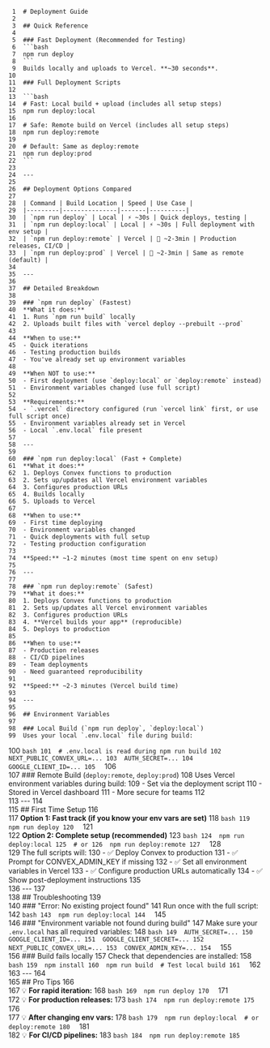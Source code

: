      1	# Deployment Guide
     2	
     3	## Quick Reference
     4	
     5	### Fast Deployment (Recommended for Testing)
     6	```bash
     7	npm run deploy
     8	```
     9	Builds locally and uploads to Vercel. **~30 seconds**.
    10	
    11	### Full Deployment Scripts
    12	
    13	```bash
    14	# Fast: Local build + upload (includes all setup steps)
    15	npm run deploy:local
    16	
    17	# Safe: Remote build on Vercel (includes all setup steps)  
    18	npm run deploy:remote
    19	
    20	# Default: Same as deploy:remote
    21	npm run deploy:prod
    22	```
    23	
    24	---
    25	
    26	## Deployment Options Compared
    27	
    28	| Command | Build Location | Speed | Use Case |
    29	|---------|---------------|-------|----------|
    30	| `npm run deploy` | Local | ⚡ ~30s | Quick deploys, testing |
    31	| `npm run deploy:local` | Local | ⚡ ~30s | Full deployment with env setup |
    32	| `npm run deploy:remote` | Vercel | 🐢 ~2-3min | Production releases, CI/CD |
    33	| `npm run deploy:prod` | Vercel | 🐢 ~2-3min | Same as remote (default) |
    34	
    35	---
    36	
    37	## Detailed Breakdown
    38	
    39	### `npm run deploy` (Fastest)
    40	**What it does:**
    41	1. Runs `npm run build` locally
    42	2. Uploads built files with `vercel deploy --prebuilt --prod`
    43	
    44	**When to use:**
    45	- Quick iterations
    46	- Testing production builds
    47	- You've already set up environment variables
    48	
    49	**When NOT to use:**
    50	- First deployment (use `deploy:local` or `deploy:remote` instead)
    51	- Environment variables changed (use full script)
    52	
    53	**Requirements:**
    54	- `.vercel` directory configured (run `vercel link` first, or use full script once)
    55	- Environment variables already set in Vercel
    56	- Local `.env.local` file present
    57	
    58	---
    59	
    60	### `npm run deploy:local` (Fast + Complete)
    61	**What it does:**
    62	1. Deploys Convex functions to production
    63	2. Sets up/updates all Vercel environment variables
    64	3. Configures production URLs
    65	4. Builds locally
    66	5. Uploads to Vercel
    67	
    68	**When to use:**
    69	- First time deploying
    70	- Environment variables changed
    71	- Quick deployments with full setup
    72	- Testing production configuration
    73	
    74	**Speed:** ~1-2 minutes (most time spent on env setup)
    75	
    76	---
    77	
    78	### `npm run deploy:remote` (Safest)
    79	**What it does:**
    80	1. Deploys Convex functions to production
    81	2. Sets up/updates all Vercel environment variables
    82	3. Configures production URLs
    83	4. **Vercel builds your app** (reproducible)
    84	5. Deploys to production
    85	
    86	**When to use:**
    87	- Production releases
    88	- CI/CD pipelines
    89	- Team deployments
    90	- Need guaranteed reproducibility
    91	
    92	**Speed:** ~2-3 minutes (Vercel build time)
    93	
    94	---
    95	
    96	## Environment Variables
    97	
    98	### Local Build (`npm run deploy`, `deploy:local`)
    99	Uses your local `.env.local` file during build:
   100	```bash
   101	# .env.local is read during npm run build
   102	NEXT_PUBLIC_CONVEX_URL=...
   103	AUTH_SECRET=...
   104	GOOGLE_CLIENT_ID=...
   105	```
   106	
   107	### Remote Build (`deploy:remote`, `deploy:prod`)
   108	Uses Vercel environment variables during build:
   109	- Set via the deployment script
   110	- Stored in Vercel dashboard
   111	- More secure for teams
   112	
   113	---
   114	
   115	## First Time Setup
   116	
   117	**Option 1: Fast track (if you know your env vars are set)**
   118	```bash
   119	npm run deploy
   120	```
   121	
   122	**Option 2: Complete setup (recommended)**
   123	```bash
   124	npm run deploy:local
   125	# or
   126	npm run deploy:remote
   127	```
   128	
   129	The full scripts will:
   130	- ✅ Deploy Convex to production
   131	- ✅ Prompt for CONVEX_ADMIN_KEY if missing
   132	- ✅ Set all environment variables in Vercel
   133	- ✅ Configure production URLs automatically
   134	- ✅ Show post-deployment instructions
   135	
   136	---
   137	
   138	## Troubleshooting
   139	
   140	### "Error: No existing project found"
   141	Run once with the full script:
   142	```bash
   143	npm run deploy:local
   144	```
   145	
   146	### "Environment variable not found during build"
   147	Make sure your `.env.local` has all required variables:
   148	```bash
   149	AUTH_SECRET=...
   150	GOOGLE_CLIENT_ID=...
   151	GOOGLE_CLIENT_SECRET=...
   152	NEXT_PUBLIC_CONVEX_URL=...
   153	CONVEX_ADMIN_KEY=...
   154	```
   155	
   156	### Build fails locally
   157	Check that dependencies are installed:
   158	```bash
   159	npm install
   160	npm run build  # Test local build
   161	```
   162	
   163	---
   164	
   165	## Pro Tips
   166	
   167	💡 **For rapid iteration:**
   168	```bash
   169	npm run deploy
   170	```
   171	
   172	💡 **For production releases:**
   173	```bash
   174	npm run deploy:remote
   175	```
   176	
   177	💡 **After changing env vars:**
   178	```bash
   179	npm run deploy:local  # or deploy:remote
   180	```
   181	
   182	💡 **For CI/CD pipelines:**
   183	```bash
   184	npm run deploy:remote
   185	```
